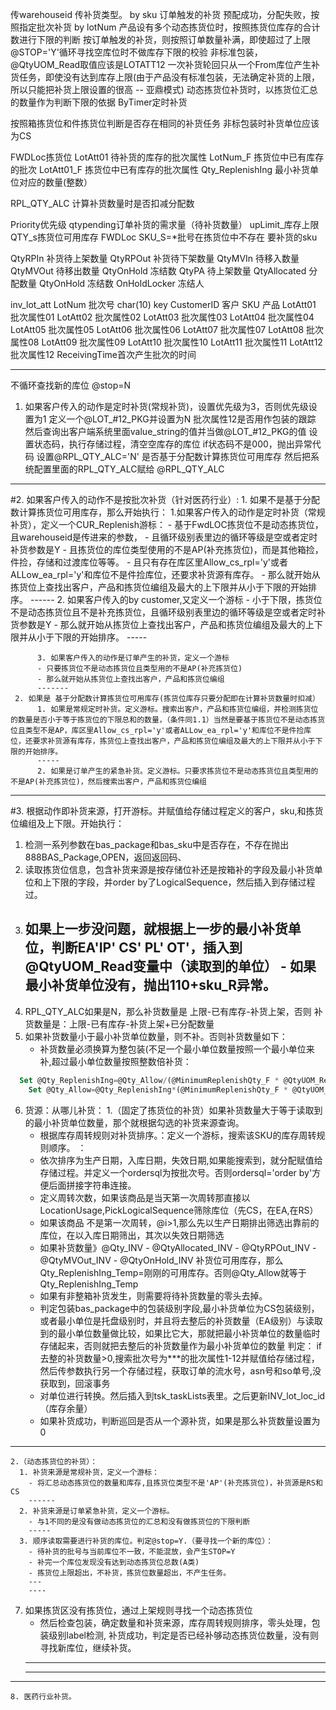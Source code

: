 传warehouseid
传补货类型。
by sku 订单触发的补货
预配成功，分配失败，按照指定批次补货 by lotNum
产品设有多个动态拣货位时，按照拣货位库存的合计数进行下限的判断
按订单触发的补货，则按照订单数量补满，即使超过了上限
@STOP='Y'循环寻找空库位时不做库存下限的校验
非标准包装，@QtyUOM_Read取值应该是LOTATT12
一次补货轮回只从一个From库位产生补货任务，即使没有达到库存上限(由于产品没有标准包装，无法确定补货的上限，所以只能把补货上限设置的很高 -- 亚鼎模式)
动态拣货位补货时，以拣货位汇总的数量作为判断下限的依据
ByTimer定时补货

按照箱拣货位和件拣货位判断是否存在相同的补货任务
非标包装时补货单位应该为CS

FWDLoc拣货位
LotAtt01 待补货的库存的批次属性
LotNum_F 拣货位中已有库存的批次
LotAtt01_F 拣货位中已有库存的批次属性
Qty_ReplenishIng 最小补货单位对应的数量(整数）

  RPL_QTY_ALC 计算补货数量时是否扣减分配数

Priority优先级
qtypending订单补货的需求量（待补货数量）
upLimit_库存上限
QTY_s拣货位可用库存
FWDLoc
SKU_S=*批号在拣货位中不存在  要补货的sku


QtyRPIn	补货待上架数量
QtyRPOut	补货待下架数量
QtyMVIn	待移入数量
QtyMVOut	待移出数量
QtyOnHold	冻结数
QtyPA	待上架数量
QtyAllocated	分配数量
QtyOnHold	冻结数
OnHoldLocker  冻结人



inv_lot_att
LotNum	批次号 char(10)	key
CustomerID	客户
SKU	产品
LotAtt01	批次属性01
LotAtt02	批次属性02
LotAtt03	批次属性03
LotAtt04	批次属性04
LotAtt05	批次属性05
LotAtt06	批次属性06
LotAtt07	批次属性07
LotAtt08	批次属性08
LotAtt09	批次属性09
LotAtt10	批次属性10
LotAtt11	批次属性11
LotAtt12	批次属性12
ReceivingTime首次产生批次的时间


----------
不循环查找新的库位 @stop=N
1. 如果客户传入的动作是定时补货(常规补货)，设置优先级为3，否则优先级设置为1
       定义一个@LOT_#12_PKG并设置为N 批次属性12是否用作包装的跟踪
       然后查询出客户端系统里面value_string的值并当做@LOT_#12_PKG的值
       设置状态码，执行存储过程，清空空库存的库位
       if状态码不是000，抛出异常代码
设置@RPL_QTY_ALC='N' 是否基于分配数计算拣货位可用库存
然后把系统配置里面的RPL_QTY_ALC赋给 @RPL_QTY_ALC
-----
#2. 如果客户传入的动作不是按批次补货（针对医药行业）:
      1. 如果不是基于分配数计算拣货位可用库存，那么开始执行：
          1.如果客户传入的动作是定时补货（常规补货），定义一个CUR_Replenish游标：
            - 基于FwdLOC拣货位不是动态拣货位，且warehouseid是传进来的参数，
            - 且循环级别表里边的循环等级是空或者定时补货参数是Y
            - 且拣货位的库位类型使用的不是AP(补充拣货位)，而是其他箱捡，件捡，存储和过渡库位等等。
            - 且只有存在库区里Allow_cs_rpl='y'或者ALLow_ea_rpl='y'和库位不是件捡库位，还要求补货源有库存。
            - 那么就开始从拣货位上查找出客户，产品和拣货位编组及最大的上下限并从小于下限的开始排序。
            ------
          2. 如果客户传入的by customer,又定义一个游标
            - 小于下限，拣货位不是动态拣货位且不是补充拣货位，且循环级别表里边的循环等级是空或者定时补货参数是Y
            - 那么就开始从拣货位上查找出客户，产品和拣货位编组及最大的上下限并从小于下限的开始排序。
            -----

          3. 如果客户传入的动作是订单产生的补货，定义一个游标
          - 只要拣货位不是动态拣货位且类型用的不是AP(补充拣货位)
          - 那么就开始从拣货位上查找出客户，产品和拣货位编组
          -------
     2. 如果是 基于分配数计算拣货位可用库存(拣货位库存只要分配即在计算补货数量时扣减）
          1. 如果是常规定时补货。定义游标。搜索出客户，产品和拣货位编组，并检测拣货位的数量是否小于等于拣货位的下限总和的数量，（条件同1.1）当然是要基于拣货位不是动态拣货位且类型不是AP，库区里Allow_cs_rpl='y'或者ALLow_ea_rpl='y'和库位不是件捡库位，还要求补货源有库存，拣货位上查找出客户，产品和拣货位编组及最大的上下限并从小于下限的开始排序。
          -----
          2. 如果是订单产生的紧急补货。定义游标。只要求拣货位不是动态拣货位且类型用的不是AP(补充拣货位)，然后搜索出客户，产品和拣货位编组
------------
#3. 根据动作即补货来源，打开游标。并赋值给存储过程定义的客户，sku,和拣货位编组及上下限。开始执行：
   1. 检测一系列参数在bas_package和bas_sku中是否存在，不存在抛出888BAS_Package,OPEN，返回返回码、
   2. 读取拣货位信息，包含补货来源是按存储位补还是按箱补的字段及最小补货单位和上下限的字段，并order by了LogicalSequence，然后插入到存储过程过。
   3. 如果上一步没问题，就根据上一步的最小补货单位，判断EA'IP'	CS'   PL'   OT'，插入到@QtyUOM_Read变量中（读取到的单位）
    - 如果最小补货单位没有，抛出110+sku_R异常。
      ------
   4. RPL_QTY_ALC如果是N，那么补货数量是 上限-已有库存-补货上架，否则 补货数量是：上限-已有库存-补货上架+已分配数量
   5. 如果补货数量小于最小补货单位数量，则不补。否则补货数量如下：
      - 补货数量必须换算为整包装(不足一个最小单位数量按照一个最小单位来补,超过最小单位数量按照整数倍补货：
  ```SQL  
    Set @Qty_ReplenishIng=@Qty_Allow/(@MinimumReplenishQty_F * @QtyUOM_Read)
	  Set @Qty_Allow=@Qty_ReplenishIng*(@MinimumReplenishQty_F * @QtyUOM_Read)
  ```

6. 货源：从哪儿补货：
  1.（固定了拣货位的补货）如果补货数量大于等于读取到的最小补货单位数量，那个就根据勾选的补货来源查询。
     - 根据库存周转规则对补货排序。：定义一个游标，搜索该SKU的库存周转规则顺序。 ：
     - 依次排序为生产日期，入库日期，失效日期,如果能搜索到，就分配赋值给存储过程。并定义一个ordersql为按批次号。否则ordersql='order by'方便后面拼接字符串连接。
     - 定义周转次数，如果该商品是当天第一次周转那直接以LocationUsage,PickLogicalSequence筛除库位（先CS，在EA,在RS）
     - 如果该商品 不是第一次周转，@i>1,那么先以生产日期排出筛选出靠前的库位，在以入库日期筛出，其次以失效日期筛选
     - 如果补货数量》@Qty_INV - @QtyAllocated_INV - @QtyRPOut_INV - @QtyMVOut_INV - @QtyOnHold_INV 补货位可用库存，那么Qty_ReplenishIng_Temp=刚刚的可用库存。否则@Qty_Allow就等于Qty_ReplenishIng_Temp
     - 如果有非整箱补货发生，则需要将待补货数量的零头去掉。
     - 判定包装bas_package中的包装级别字段,最小补货单位为CS包装级别，或者最小单位是托盘级别时，并且将去整后的补货数量（EA级别）与读取到的最小单位数量做比较，如果比它大，那就把最小补货单位的数量临时存储起来，否则就把去整后的补货数量作为最小补货单位的数量
      判定：
       if 去整的补货数量>0,搜索批次号为***的批次属性1-12并赋值给存储过程， 然后传参数执行另一个存储过程，获取订单的流水号，asn号和so单号,没获取到，回滚事务
      - 对单位进行转换。然后插入到tsk_taskLists表里。之后更新INV_lot_loc_id（库存余量）
      - 如果补货成功，判断巡回是否从一个源补货，如果是那么补货数量设置为0
  -----
    2.（动态拣货位的补货）：
      1. 补货来源是常规补货，定义一个游标：
        - 将汇总动态拣货位的数量和库存,且拣货位类型不是'AP'(补充拣货位)，补货源是RS和CS
        ------
      2. 补货来源是订单紧急补货，定义一个游标。
        - 与1不同的是没有做动态拣货位的汇总和没有做拣货位的下限判断
        -----
      3. 顺序读取需要进行补货的库位。判定@stop=Y.（要寻找一个新的库位）：
        - 待补货的批号与当前库位不一致，不能混放，会产生STOP=Y
        - 补完一个库位发现没有达到动态拣货位总数(A类)
        - 拣货位上限超出，不补货，拣货位数量超出，不产生任务。
        ---
        ----

7. 如果拣货区没有拣货位，通过上架规则寻找一个动态拣货位
    - 然后检查包装，确定数量和补货来源，库存周转规则排序，零头处理，包装级别label检测,
    补货成功，判定是否已经补够动态拣货位数量，没有则寻找新库位，继续补货。
    -----
    -----
------
    8. 医药行业补货。
